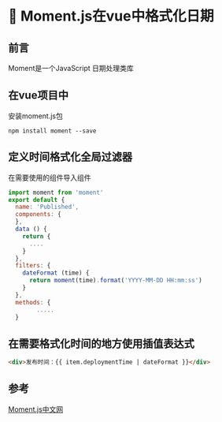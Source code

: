 # :bookmark: Moment.js在vue中格式化日期

## 前言

Moment是一个JavaScript 日期处理类库


## 在vue项目中

安装moment.js包

```shell
npm install moment --save
```

## 定义时间格式化全局过滤器

在需要使用的组件导入组件

```javascript
import moment from 'moment'
export default {
  name: 'Published',
  components: {
  },
  data () {
    return {
      ....
    }
  },
  filters: {
    dateFormat (time) {
      return moment(time).format('YYYY-MM-DD HH:mm:ss')
    }
  },
  methods: {
  		.....
  }
```

## 在需要格式化时间的地方使用插值表达式


```html
<div>发布时间：{{ item.deploymentTime | dateFormat }}</div>           
```

## 参考

[Moment.js中文网](http://momentjs.cn/)
